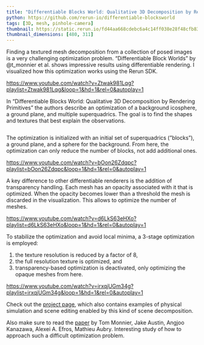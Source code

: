 ```yaml
---
title: "Differentiable Blocks World: Qualitative 3D Decomposition by Rendering Primitives"
python: https://github.com/rerun-io/differentiable-blocksworld
tags: [3D, mesh, pinhole-camera]
thumbnail: https://static.rerun.io/fd44aa668cdebc6a4c14ff038e28f48cfb83c5ee_dbw_480w.png
thumbnail_dimensions: [480, 311]
---
```


Finding a textured mesh decomposition from a collection of posed images is a very challenging optimization problem. “Differentiable Block Worlds” by @t_monnier et al. shows impressive results using differentiable rendering. I visualized how this optimization works using the Rerun SDK.

https://www.youtube.com/watch?v=Ztwak981Lqg?playlist=Ztwak981Lqg&loop=1&hd=1&rel=0&autoplay=1

In “Differentiable Blocks World: Qualitative 3D Decomposition by Rendering Primitives” the authors describe an optimization of a background icosphere, a ground plane, and multiple superquadrics. The goal is to find the shapes and textures that best explain the observations.

<picture>
  <source media="(max-width: 480px)" srcset="https://static.rerun.io/71b822942cb6ce044d6f5f177350c61f0ab31d80_dbw-overview_480w.png">
  <source media="(max-width: 768px)" srcset="https://static.rerun.io/9586ea6a3f73d247984f951c07d9cf40dcdf23d2_dbw-overview_768w.png">
  <source media="(max-width: 1024px)" srcset="https://static.rerun.io/89bab0c74b2bbff84a606cc3a400f208e1aaadeb_dbw-overview_1024w.png">
  <source media="(max-width: 1200px)" srcset="https://static.rerun.io/7c8bec373d0a6c71ea05ffa696acb981137ca579_dbw-overview_1200w.png">
  <img src="https://static.rerun.io/a8fea9769b734b2474a1e743259b3e4e68203c0f_dbw-overview_full.png" alt="">
</picture>

The optimization is initialized with an initial set of superquadrics (”blocks”), a ground plane, and a sphere for the background. From here, the optimization can only reduce the number of blocks, not add additional ones.

https://www.youtube.com/watch?v=bOon26Zdqpc?playlist=bOon26Zdqpc&loop=1&hd=1&rel=0&autoplay=1

A key difference to other differentiable renderers is the addition of transparency handling. Each mesh has an opacity associated with it that is optimized. When the opacity becomes lower than a threshold the mesh is discarded in the visualization. This allows to optimize the number of meshes.

https://www.youtube.com/watch?v=d6LkS63eHXo?playlist=d6LkS63eHXo&loop=1&hd=1&rel=0&autoplay=1

To stabilize the optimization and avoid local minima, a 3-stage optimization is employed:
1. the texture resolution is reduced by a factor of 8,
2. the full resolution texture is optimized, and
3. transparency-based optimization is deactivated, only optimizing the opaque meshes from here.

https://www.youtube.com/watch?v=irxqjUGm34g?playlist=irxqjUGm34g&loop=1&hd=1&rel=0&autoplay=1

Check out the [project page](https://www.tmonnier.com/DBW/), which also contains examples of physical simulation and scene editing enabled by this kind of scene decomposition.

Also make sure to read the [paper](https://arxiv.org/abs/2307.05473) by Tom Monnier, Jake Austin, Angjoo Kanazawa, Alexei A. Efros, Mathieu Aubry. Interesting study of how to approach such a difficult optimization problem.
